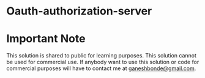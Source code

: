 # Oauth-authorization-server
# Important Note
This solution is shared to public for learning purposes. This solution cannot be used for commercial use. If anybody want to use this solution or code for commercial purposes will have to contact me at ganeshbonde@gmail.com.
